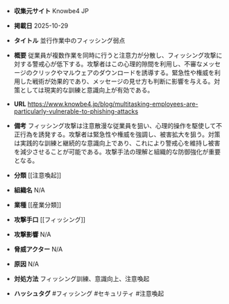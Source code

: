- **収集元サイト**
Knowbe4 JP

- **掲載日**
2025-10-29

- **タイトル**
並行作業中のフィッシング弱点

- **概要**
従業員が複数作業を同時に行うと注意力が分散し、フィッシング攻撃に対する警戒心が低下する。攻撃者はこの心理的隙間を利用し、不審なメッセージのクリックやマルウェアのダウンロードを誘導する。緊急性や権威を利用した戦術が効果的であり、メッセージの見せ方も判断に影響を与える。対策としては現実的な訓練と意識向上が有効である。

- **URL**
https://www.knowbe4.jp/blog/multitasking-employees-are-particularly-vulnerable-to-phishing-attacks

- **備考**
フィッシング攻撃は注意散漫な従業員を狙い、心理的操作を駆使して不正行為を誘発する。攻撃者は緊急性や権威を強調し、被害拡大を狙う。対策は実践的な訓練と継続的な意識向上であり、これにより警戒心を維持し被害を減少させることが可能である。攻撃手法の理解と組織的な防御強化が重要となる。

- **分類**
[[注意喚起]]

- **組織名**
N/A

- **業種**
[[産業分類]]

- **攻撃手口**
[[フィッシング]]

- **攻撃影響**
N/A

- **脅威アクター**
N/A

- **原因**
N/A

- **対処方法**
フィッシング訓練、意識向上、注意喚起

- **ハッシュタグ**
#フィッシング #セキュリティ #注意喚起
